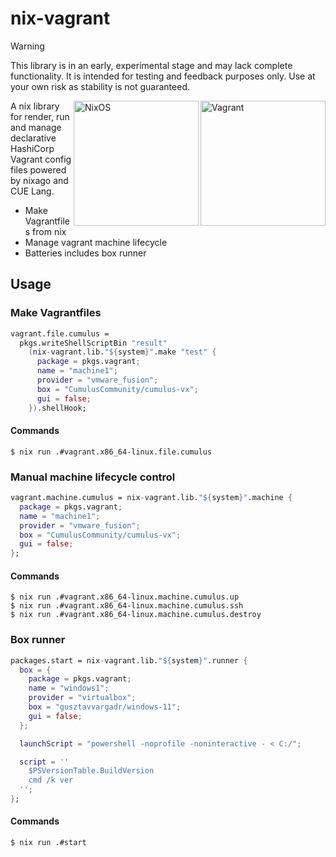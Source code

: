 # nix-vagrant
> [!WARNING]  
> This library is in an early, experimental stage and may lack complete functionality. It is intended for testing and feedback purposes only. Use at your own risk as stability is not guaranteed.

<img src="https://r7.pngegg.com/path/339/633/226/5bbbb587d6390-358f94abbaa945123d02c06a05c46ab4.png" width="200" align="right" alt="Vagrant">
<img src="https://nixos.org/logo/nixos-logo-only-hires.png" width="200" align="right" alt="NixOS">


A nix library for render, run and manage declarative HashiCorp Vagrant config files powered by nixago and CUE Lang.
* Make Vagrantfiles from nix
* Manage vagrant machine lifecycle
* Batteries includes box runner

## Usage
### Make Vagrantfiles
```nix
vagrant.file.cumulus = 
  pkgs.writeShellScriptBin "result"
    (nix-vagrant.lib."${system}".make "test" {
      package = pkgs.vagrant;
      name = "machine1";
      provider = "vmware_fusion";
      box = "CumulusCommunity/cumulus-vx";
      gui = false;
    }).shellHook;
```

#### Commands
```commandline
$ nix run .#vagrant.x86_64-linux.file.cumulus
```

### Manual machine lifecycle control
```nix
vagrant.machine.cumulus = nix-vagrant.lib."${system}".machine {
  package = pkgs.vagrant;
  name = "machine1";
  provider = "vmware_fusion";
  box = "CumulusCommunity/cumulus-vx";
  gui = false;
};
```
#### Commands
```commandline
$ nix run .#vagrant.x86_64-linux.machine.cumulus.up
$ nix run .#vagrant.x86_64-linux.machine.cumulus.ssh
$ nix run .#vagrant.x86_64-linux.machine.cumulus.destroy
```

### Box runner
```nix
packages.start = nix-vagrant.lib."${system}".runner {
  box = {
    package = pkgs.vagrant;
    name = "windows1";
    provider = "virtualbox";
    box = "gusztavvargadr/windows-11";
    gui = false;
  };

  launchScript = "powershell -noprofile -noninteractive - < C:/";

  script = ''
    $PSVersionTable.BuildVersion
    cmd /k ver
  '';
};
```

#### Commands
```commandline
$ nix run .#start
```


